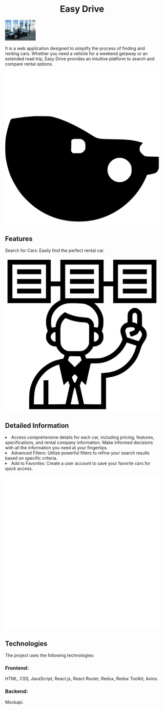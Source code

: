 <h1 align="center">Easy Drive</h1>

<img src="src/pages/HomePage/img/deliveryCar.jpg" width="100">

It is a web application designed to simplify the process of finding and renting
cars. Whether you need a vehicle for a weekend getaway or an extended road trip,
Easy Drive provides an intuitive platform to search and compare rental options.

![](src/icons/car.svg 'Car') <h2>Features</h2>

Search for Cars: Easily find the perfect rental car.

![](src/icons/features.svg 'Detailed Information') <h2>Detailed Information</h2>

<li>Access comprehensive details for each car, including pricing, features, specifications, and rental company information. Make informed decisions with all the information you need at your fingertips.
</li>
<li>Advanced Filters: Utilize powerful filters to refine your search results based on specific criteria.
</li>
<li>Add to Favorites: Create a user account to save your favorite cars for quick access.</li>

![](src/icons/tech.svg 'Technologies') <h2>Technologies</h2>

<p>The project uses the following technologies:</p>
<h3>Frontend:</h3> 
<span>HTML, CSS, JavaScript, React.js, React Router, Redux, Redux Toolkit, Axios.</span> 
<h3>Backend:</h3> <span>Mockapi.</span>
